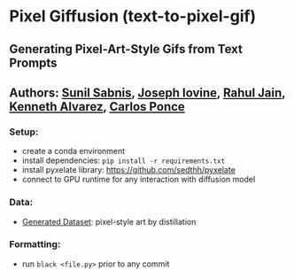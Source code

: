 # Pixel Giffusion (text-to-pixel-gif)
## Generating Pixel-Art-Style Gifs from Text Prompts

## Authors: [Sunil Sabnis](https://github.com/sunil-2000), [Joseph Iovine](https://github.com/jiovine), [Rahul Jain](https://github.com/jainr3), [Kenneth Alvarez](https://github.com/kalva014), [Carlos Ponce](https://github.com/cponce1600)

### Setup:
* create a conda environment
* install dependencies: `pip install -r requirements.txt`
* install pyxelate library: https://github.com/sedthh/pyxelate
* connect to GPU runtime for any interaction with diffusion model

### Data:
* [Generated Dataset](https://huggingface.co/datasets/sunilSabnis/pixelart): pixel-style art by distillation

### Formatting:
* run `black <file.py>` prior to any commit
